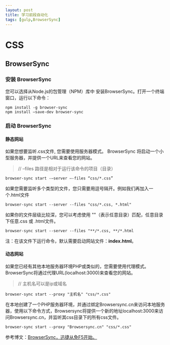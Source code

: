 ```yaml
---
layout: post
title: 学习前段自动化
tags: [gulp,BrowserSync]
---
```

# **CSS** #
## BrowserSync ##
### 安装 BrowserSync ###
您可以选择从Node.js的包管理（NPM）库中 安装BrowserSync。打开一个终端窗口，运行以下命令：
```
npm install -g browser-sync
npm install –save-dev browser-sync
```
### 启动 BrowserSync ###
#### 静态网站 ####
如果您想要监听.css文件, 您需要使用服务器模式。 BrowserSync 将启动一个小型服务器，并提供一个URL来查看您的网站。

> // –files 路径是相对于运行该命令的项目（目录）

```
browser-sync start -–server –-files “css/*.css”
```
如果您需要监听多个类型的文件，您只需要用逗号隔开。例如我们再加入一个.html文件
```
browser-sync start --server --files "css/*.css, *.html"
```
如果你的文件层级比较深，您可以考虑使用 ""（表示任意目录）匹配，任意目录下任意.css 或 .html文件。
```
browser-sync start --server --files "**/*.css, **/*.html
```
注：在该文件下运行命令，默认需要启动网站文件：**index.html**。
#### 动态网站 ####
如果您已经有其他本地服务器环境PHP或类似的，您需要使用代理模式。 BrowserSync将通过代理URL(localhost:3000)来查看您的网站。
> // 主机名可以是ip或域名

```
browser-sync start --proxy "主机名" "css/*.css"
```
在本地创建了一个PHP服务器环境，并通过绑定Browsersync.cn来访问本地服务器，使用以下命令方式，Browsersync将提供一个新的地址localhost:3000来访问Browsersync.cn，并监听其css目录下的所有css文件。
```
browser-sync start --proxy "Browsersync.cn" "css/*.css"
```
参考博文：<a href="https://jeffjade.com/2015/11/25/2015-11-25-toss-gulp/">BrowserSync，迅捷从免F5开始。</a>


